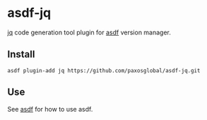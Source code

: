 # asdf-jq

[jq](https://github.com/stedolan/jq) code generation tool
plugin for [asdf](https://github.com/asdf-vm/asdf) version manager.

## Install

```
asdf plugin-add jq https://github.com/paxosglobal/asdf-jq.git
```

## Use

See [asdf](https://github.com/asdf-vm/asdf) for how to use asdf.
